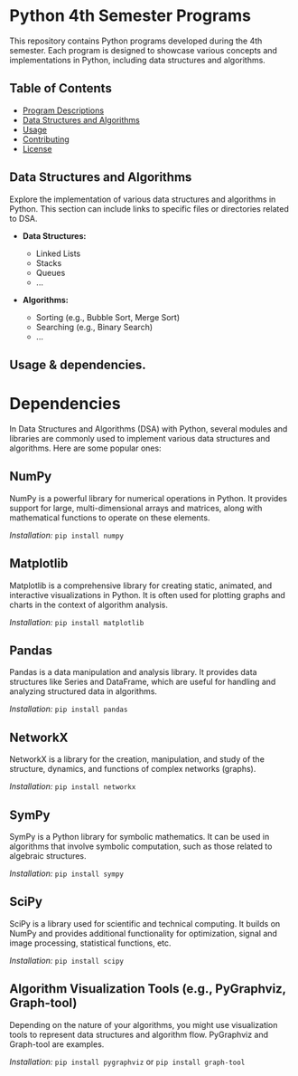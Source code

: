 # Python 4th Semester Programs

This repository contains Python programs developed during the 4th semester. Each program is designed to showcase various concepts and implementations in Python, including data structures and algorithms.

## Table of Contents

- [Program Descriptions](#program-descriptions)
- [Data Structures and Algorithms](#data-structures-and-algorithms)
- [Usage](#usage)
- [Contributing](#contributing)
- [License](#license)

## Data Structures and Algorithms

Explore the implementation of various data structures and algorithms in Python. This section can include links to specific files or directories related to DSA.

- **Data Structures:**
  - Linked Lists
  - Stacks
  - Queues
  - ...

- **Algorithms:**
  - Sorting (e.g., Bubble Sort, Merge Sort)
  - Searching (e.g., Binary Search)
  - ...

## Usage & dependencies.
# Dependencies

In Data Structures and Algorithms (DSA) with Python, several modules and libraries are commonly used to implement various data structures and algorithms. Here are some popular ones:

## NumPy

NumPy is a powerful library for numerical operations in Python. It provides support for large, multi-dimensional arrays and matrices, along with mathematical functions to operate on these elements.

*Installation:* `pip install numpy`

## Matplotlib

Matplotlib is a comprehensive library for creating static, animated, and interactive visualizations in Python. It is often used for plotting graphs and charts in the context of algorithm analysis.

*Installation:* `pip install matplotlib`

## Pandas

Pandas is a data manipulation and analysis library. It provides data structures like Series and DataFrame, which are useful for handling and analyzing structured data in algorithms.

*Installation:* `pip install pandas`

## NetworkX

NetworkX is a library for the creation, manipulation, and study of the structure, dynamics, and functions of complex networks (graphs).

*Installation:* `pip install networkx`

## SymPy

SymPy is a Python library for symbolic mathematics. It can be used in algorithms that involve symbolic computation, such as those related to algebraic structures.

*Installation:* `pip install sympy`

## SciPy

SciPy is a library used for scientific and technical computing. It builds on NumPy and provides additional functionality for optimization, signal and image processing, statistical functions, etc.

*Installation:* `pip install scipy`

## Algorithm Visualization Tools (e.g., PyGraphviz, Graph-tool)

Depending on the nature of your algorithms, you might use visualization tools to represent data structures and algorithm flow. PyGraphviz and Graph-tool are examples.

*Installation:* `pip install pygraphviz` or `pip install graph-tool`

